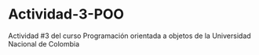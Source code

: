 # Actividad-3-POO
Actividad #3 del curso Programación orientada a objetos de la Universidad Nacional de Colombia

